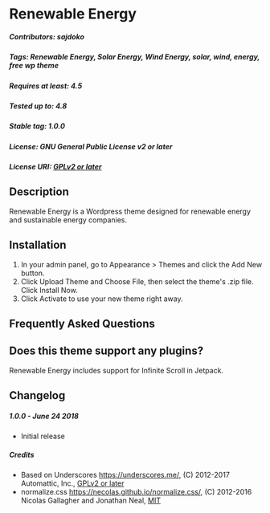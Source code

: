 # Renewable Energy

##### Contributors: sajdoko
##### Tags: Renewable Energy, Solar Energy, Wind Energy, solar, wind, energy, free wp theme
##### Requires at least: 4.5
##### Tested up to: 4.8
##### Stable tag: 1.0.0
##### License: GNU General Public License v2 or later
##### License URI: [GPLv2 or later](https://www.gnu.org/licenses/gpl-2.0.html)

## Description

Renewable Energy is a Wordpress theme designed for renewable energy and sustainable energy companies.

## Installation

1. In your admin panel, go to Appearance > Themes and click the Add New button.
2. Click Upload Theme and Choose File, then select the theme's .zip file. Click Install Now.
3. Click Activate to use your new theme right away.

## Frequently Asked Questions

## Does this theme support any plugins?

Renewable Energy includes support for Infinite Scroll in Jetpack.

## Changelog

##### 1.0.0 - June 24 2018
* Initial release

##### Credits

* Based on Underscores https://underscores.me/, (C) 2012-2017 Automattic, Inc., [GPLv2 or later](https://www.gnu.org/licenses/gpl-2.0.html)
* normalize.css https://necolas.github.io/normalize.css/, (C) 2012-2016 Nicolas Gallagher and Jonathan Neal, [MIT](https://opensource.org/licenses/MIT)
